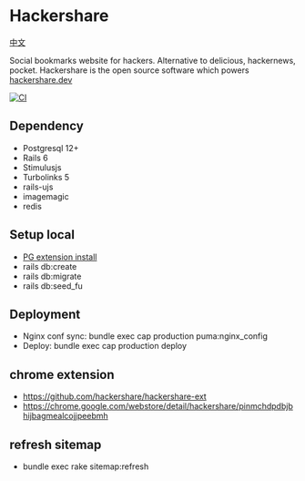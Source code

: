 # Hackershare

[中文](https://github.com/hackershare/hackershare/blob/master/README_cn.md)

Social bookmarks website for hackers. Alternative to delicious, hackernews, pocket. 
Hackershare is the open source software which powers [hackershare.dev](https://hackershare.dev)

[![CI](https://github.com/hackershare/hackershare/workflows/CI/badge.svg)](https://github.com/hackershare/hackershare/actions)

## Dependency

* Postgresql 12+
* Rails 6
* Stimulusjs 
* Turbolinks 5
* rails-ujs
* imagemagic
* redis


## Setup local

* [PG extension install](https://github.com/hackershare/hackershare/blob/master/pg_extension.md)
* rails db:create
* rails db:migrate
* rails db:seed_fu

## Deployment

* Nginx conf sync: bundle exec cap production puma:nginx_config
* Deploy: bundle exec cap production deploy


## chrome extension

* https://github.com/hackershare/hackershare-ext
* https://chrome.google.com/webstore/detail/hackershare/pinmchdpdbjbhijbagmealcojjpeebmh

## refresh sitemap

* bundle exec rake sitemap:refresh
